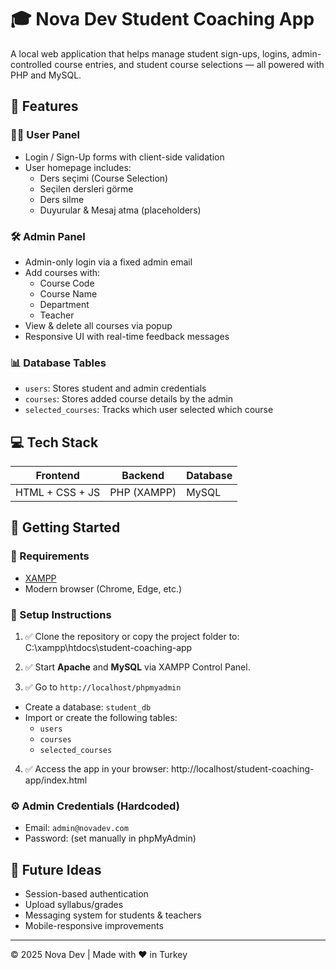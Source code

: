 # 🎓 Nova Dev Student Coaching App

A local web application that helps manage student sign-ups, logins, admin-controlled course entries, and student course selections — all powered with PHP and MySQL.

## 📁 Features

### 👨‍🎓 User Panel
- Login / Sign-Up forms with client-side validation
- User homepage includes:
  - Ders seçimi (Course Selection)
  - Seçilen dersleri görme
  - Ders silme
  - Duyurular & Mesaj atma (placeholders)

### 🛠️ Admin Panel
- Admin-only login via a fixed admin email
- Add courses with:
  - Course Code
  - Course Name
  - Department
  - Teacher
- View & delete all courses via popup
- Responsive UI with real-time feedback messages

### 📊 Database Tables
- `users`: Stores student and admin credentials
- `courses`: Stores added course details by the admin
- `selected_courses`: Tracks which user selected which course

## 💻 Tech Stack

| Frontend         | Backend        | Database    |
|------------------|----------------|-------------|
| HTML + CSS + JS  | PHP (XAMPP)    | MySQL       |

## 🚀 Getting Started

### 🔧 Requirements
- [XAMPP](https://www.apachefriends.org/index.html)
- Modern browser (Chrome, Edge, etc.)

### 🧪 Setup Instructions

1. ✅ Clone the repository or copy the project folder to: C:\xampp\htdocs\student-coaching-app
 
2. ✅ Start **Apache** and **MySQL** via XAMPP Control Panel.

3. ✅ Go to `http://localhost/phpmyadmin`  
- Create a database: `student_db`
- Import or create the following tables:
  - `users`
  - `courses`
  - `selected_courses`

4. ✅ Access the app in your browser: http://localhost/student-coaching-app/index.html

### ⚙️ Admin Credentials (Hardcoded)
- Email: `admin@novadev.com`
- Password: (set manually in phpMyAdmin)


## 🧠 Future Ideas

- Session-based authentication
- Upload syllabus/grades
- Messaging system for students & teachers
- Mobile-responsive improvements

---

© 2025 Nova Dev | Made with ❤️ in Turkey

